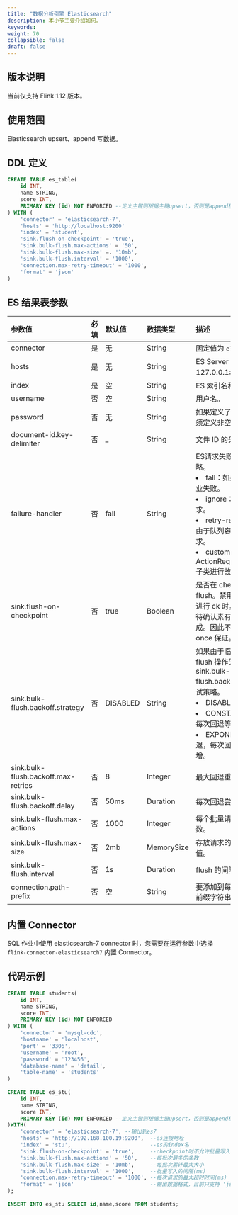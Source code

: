 ```yaml
---
title: "数据分析引擎 Elasticsearch"
description: 本小节主要介绍如何。 
keywords: 
weight: 70
collapsible: false
draft: false
---
```




## 版本说明

当前仅支持 Flink 1.12 版本。

## 使用范围

Elasticsearch upsert、append 写数据。

## DDL 定义

```sql
CREATE TABLE es_table(
    id INT,
    name STRING,
    score INT,
    PRIMARY KEY (id) NOT ENFORCED --定义主键则根据主键upsert，否则是append模式
) WITH (
    'connector' = 'elasticsearch-7',
    'hosts' = 'http://localhost:9200'
    'index' = 'student',
    'sink.flush-on-checkpoint' = 'true',
    'sink.bulk-flush.max-actions' = '50',
    'sink.bulk-flush.max-size' =. '10mb',
    'sink.bulk-flush.interval' = '1000',
    'connection.max-retry-timeout' = '1000',
    'format' = 'json'
)
```

## ES 结果表参数

| 参数值                              | 必填 | 默认值   | 数据类型   | 描述                                                         |
| :---------------------------------- | :--- | :------- | :--------- | :----------------------------------------------------------- |
| connector                           | 是   | 无       | String     | 固定值为 `elasticesearch-7`。                                |
| hosts                               | 是   | 无       | String     | ES Server 地址 如：127.0.0.1:9200。                          |
| index                               | 是   | 空       | String     | ES 索引名称。                                                |
| username                            | 否   | 空       | String     | 用户名。                                                     |
| password                            | 否   | 无       | String     | 如果定义了 username，则必须定义非空的 password。             |
| document-id.key-delimiter           | 否   | _        | String     | 文件 ID 的分隔符。                                           |
| failure-handler                     | 否   | fall     | String     | ES请求失败时的故障处理策略。<li>fall：如果请求失败，则作业失败。<li>ignore：忽略失败并删除请求。<li>retry-rejected：重新添加由于队列容量满而失败的请求。<li>custom class name：使用 ActionRequestFailureHandler 子类进行故障处理。 |
| sink.flush-on-checkpoint            | 否   | true     | Boolean    | 是否在 checkpoint 时执行 flush。禁用该功能后，在 ES 进行 ck 时，connector 将不等待确认素有 pending 请求已完成。因此不会提供 atleast-once 保证。 |
| sink.bulk-flush.backoff.strategy    | 否   | DISABLED | String     | 如果由于临时请求错误导致 flush 操作失败，则设置 sink.bulk-flush.backoff.startegy 指定重试策略。<li>DISABLED：不执行重试。<li>CONSTANT：常量回退，每次回退等待时间相同。<li>EXPONENTIAL：指数回退，每次回退等待时间指数递增。 |
| sink.bulk-flush.backoff.max-retries | 否   | 8        | Integer    | 最大回退重试次数。                                           |
| sink.bulk-flush.backoff.delay       | 否   | 50ms     | Duration   | 每次回退尝试之间的延迟。                                     |
| sink.bulk-flush.max-actions         | 否   | 1000     | Integer    | 每个批量请求的最大缓冲操作数。                               |
| sink.bulk-flush.max-size            | 否   | 2mb      | MemorySize | 存放请求的缓冲区内存最大值。                                 |
| sink.bulk-flush.interval            | 否   | 1s       | Duration   | flush 的间隔。                                               |
| connection.path-prefix              | 否   | 空       | String     | 要添加到每个 REST 通信中的前缀字符串。                       |

## 内置 Connector

SQL 作业中使用 elasticsearch-7 connector 时，您需要在运行参数中选择 `flink-connector-elasticsearch7` 内置 Connector。

## 代码示例

```sql
CREATE TABLE students(
    id INT,
    name STRING,
    score INT,
    PRIMARY KEY (id) NOT ENFORCED
) WITH (
    'connector' = 'mysql-cdc',
    'hostname' = 'localhost',
    'port' = '3306',
    'username' = 'root',
    'password' = '123456',
    'database-name' = 'detail',
    'table-name' = 'students'
)
 
CREATE TABLE es_stu(
    id INT,
    name STRING,
    score INT,
    PRIMARY KEY (id) NOT ENFORCED --定义主键则根据主键upsert，否则是append模式
)WITH(
    'connector' = 'elasticsearch-7', --输出到es7
    'hosts' = 'http://192.168.100.19:9200',  --es连接地址
    'index' = 'stu',                         --es的index名
    'sink.flush-on-checkpoint' = 'true',     --checkpoint时不允许批量写入
    'sink.bulk-flush.max-actions' = '50',    --每批次最多的条数
    'sink.bulk-flush.max-size' = '10mb',     --每批次累计最大大小
    'sink.bulk-flush.interval' = '1000',     --批量写入的间隔(ms)
    'connection.max-retry-timeout' = '1000', --每次请求的最大超时时间(ms)
    'format' = 'json'                        --输出数据格式，目前只支持 'json'
);
 
INSERT INTO es_stu SELECT id,name,score FROM students;
```
